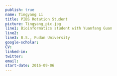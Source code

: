 ```yaml
---
publish: true
name: Tingyang Li
title: PIBS Rotation Student
picture: Tingyang_pic.jpg
line1: Bioinformatics student with Yuanfang Guan
line2:
line3: B.S., Fudan University
google-scholar: 
CV:
linked-in: 
twitter:
email:
start-date: 2016-09-06
---
```


